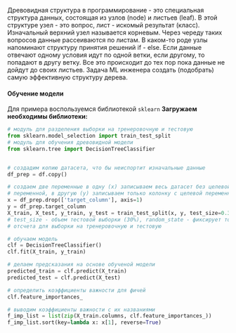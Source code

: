 Древовидная структура в программирование - это специальная структура данных, состоящая из узлов (node) и листьев (leaf). 
В этой структуре узел - это вопрос, лист - искомый результат (класс). Изначальный верхний узел называется корневым. Через череду таких вопросов данные рассеиваются по листам. В каком-то роде узлы напоминают структуру принятия решений if - else. Если данные отвечают одному условия идут по одной ветки, если другому, то попадают в другу ветку. Все это происходит до тех пор пока данные не дойдут до своих листьев.
Задача ML инженера создать (подобрать) самую эффективную структуру дерева.
#### Обучение модели
Для примера воспользуемся библиотекой `sklearn`
**Загружаем необходимы библиотеки:**
```python
# модуль для разделения выборки на тренеровочную и тестовую
from sklearn.model_selection import train_test_split 
# модуль для обучения древовидной модели
from sklearn.tree import DecisionTreeClassifier


# создадим копию датасета, что бы неиспортит изначальные данные
df_prep = df.copy()

# создаем две переменные в одну (х) записываем весь датасет без целевой 
# переменной, в другую (y) записываем только колонку с целевой переменной
x = df_prep.drop(['target_column'], axis=1)
y = df_prep.target_column
X_train, X_test, y_train, y_test = train_test_split(x, y, test_size=0.3, random_state=1)
# test_size - объем тестовой выборки (30%), random_state - фиксирует точку 
# отсчета для выборки на тренеровочную и тестовую

# обучаем модель
clf = DecisionTreeClassifier()
clf.fit(X_train, y_train)

# делаем предсказания на основе обученой модели
predicted_train = clf.predict(X_train)
predicted_test = clf.predict(X_test)

# определить коэффициенты важности для фичей
clf.feature_importances_

# выводим коэффициенты важности с их названиями
f_imp_list = list(zip(X_train.columns, clf.feature_importances_))
f_imp_list.sort(key=lambda x: x[1], reverse=True)

```

